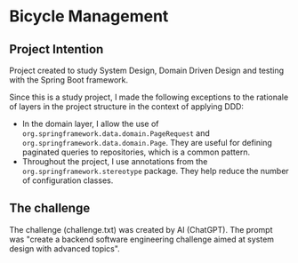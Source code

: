 # Bicycle Management

## Project Intention

Project created to study System Design, Domain Driven Design and testing with the Spring Boot framework.

Since this is a study project, I made the following exceptions to the rationale of layers in the project structure in
the context of applying DDD:

- In the domain layer, I allow the use of `org.springframework.data.domain.PageRequest` and
  `org.springframework.data.domain.Page`. They are useful for defining paginated queries to repositories, which is a
  common pattern.
- Throughout the project, I use annotations from the `org.springframework.stereotype` package. They help reduce the
  number of configuration classes.

## The challenge

The challenge (challenge.txt) was created by AI (ChatGPT). The prompt was "create a backend software engineering
challenge aimed at system design with advanced topics".